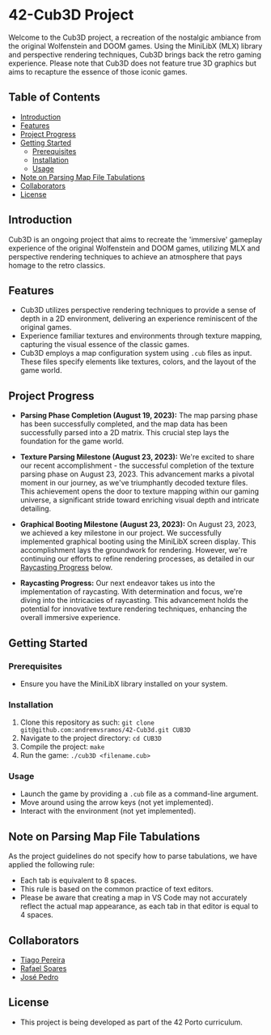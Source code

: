 # 42-Cub3D Project

Welcome to the Cub3D project, a recreation of the nostalgic ambiance from the original Wolfenstein and DOOM games. Using the MiniLibX (MLX) library and perspective rendering techniques, Cub3D brings back the retro gaming experience. Please note that Cub3D does not feature true 3D graphics but aims to recapture the essence of those iconic games.

## Table of Contents

- [Introduction](#introduction)
- [Features](#features)
- [Project Progress](#project-progress)
- [Getting Started](#getting-started)
  - [Prerequisites](#prerequisites)
  - [Installation](#installation)
  - [Usage](#usage)
- [Note on Parsing Map File Tabulations](#note-on-parsing-map-file-tabulations)
- [Collaborators](#collaborators)
- [License](#license)

## Introduction

Cub3D is an ongoing project that aims to recreate the 'immersive' gameplay experience of the original Wolfenstein and DOOM games, utilizing MLX and perspective rendering techniques to achieve an atmosphere that pays homage to the retro classics.

## Features

 - Cub3D utilizes perspective rendering techniques to provide a sense of depth in a 2D environment, delivering an experience reminiscent of the original games.
 - Experience familiar textures and environments through texture mapping, capturing the visual essence of the classic games.
 - Cub3D employs a map configuration system using `.cub` files as input. These files specify elements like textures, colors, and the layout of the game world.

## Project Progress

- **Parsing Phase Completion (August 19, 2023):** The map parsing phase has been successfully completed, and the map data has been successfully parsed into a 2D matrix. This crucial step lays the foundation for the game world.
  
- **Texture Parsing Milestone (August 23, 2023):** We're excited to share our recent accomplishment - the successful completion of the texture parsing phase on August 23, 2023. This advancement marks a pivotal moment in our journey, as we've triumphantly decoded texture files. This achievement opens the door to texture mapping within our gaming universe, a significant stride toward enriching visual depth and intricate detailing.

- **Graphical Booting Milestone (August 23, 2023):** On August 23, 2023, we achieved a key milestone in our project. We successfully implemented graphical booting using the MiniLibX screen display. This accomplishment lays the groundwork for rendering. However, we're continuing our efforts to refine rendering processes, as detailed in our [Raycasting Progress](#raycasting-progress) below.

- **Raycasting Progress:** Our next endeavor takes us into the implementation of raycasting. With determination and focus, we're diving into the intricacies of raycasting. This advancement holds the potential for innovative texture rendering techniques, enhancing the overall immersive experience.

## Getting Started

### Prerequisites

- Ensure you have the MiniLibX library installed on your system.

### Installation

1. Clone this repository as such: `git clone git@github.com:andremvsramos/42-Cub3d.git CUB3D`
2. Navigate to the project directory: `cd CUB3D`
3. Compile the project: `make`
4. Run the game: `./cub3D <filename.cub>`

### Usage

- Launch the game by providing a `.cub` file as a command-line argument.
- Move around using the arrow keys (not yet implemented).
- Interact with the environment (not yet implemented).

## Note on Parsing Map File Tabulations

As the project guidelines do not specify how to parse tabulations, we have applied the following rule:
- Each tab is equivalent to 8 spaces.
- This rule is based on the common practice of text editors.
- Please be aware that creating a map in VS Code may not accurately reflect the actual map appearance, as each tab in that editor is equal to 4 spaces.

## Collaborators

- [Tiago Pereira](https://github.com/t-pereira06)
- [Rafael Soares](https://github.com/RafaSoares1)
- [José Pedro](https://github.com/ZPedro99)

## License

- This project is being developed as part of the 42 Porto curriculum.
